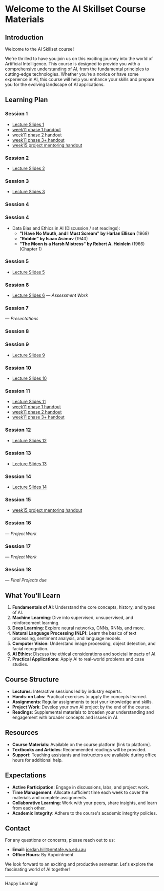 # Welcome to the AI Skillset Course Materials

## Introduction

Welcome to the AI Skillset course! 

We're thrilled to have you join us on this exciting journey into the world of Artificial Intelligence. This course is designed to provide you with a comprehensive understanding of AI, from the fundamental principles to cutting-edge technologies. Whether you're a novice or have some experience in AI, this course will help you enhance your skills and prepare you for the evolving landscape of AI applications.

## Learning Plan
### Session 1
- [Lecture Slides 1](week1_slides.html)
- [week11 phase 1 handout](week1_handout_week11_phase_1_handout.html)
- [week11 phase 2 handout](week1_handout_week11_phase_2_handout.html)
- [week11 phase 3+ handout](week1_handout_week11_phase_3+_handout.html)
- [week15 project mentoring handout](week1_handout_week15_project_mentoring_handout.html)
### Session 2
- [Lecture Slides 2](week2_slides.html)
### Session 3
- [Lecture Slides 3](week3_slides.html)
### Session 4
### Session 4
- Data Bias and Ethics in AI (Discussion / set readings):
  - **"I Have No Mouth, and I Must Scream" by Harlan Ellison** (1968)
  - **"Robbie" by Isaac Asimov** (1940)
  - **"The Moon is a Harsh Mistress" by Robert A. Heinlein** (1966) (Chapter 1)
### Session 5
- [Lecture Slides 5](week5_slides.html)
### Session 6
- [Lecture Slides 6](week6_slides.html)
— *Assessment Work*
### Session 7
— *Presentations*
### Session 8
### Session 9
- [Lecture Slides 9](week9_slides.html)
### Session 10
- [Lecture Slides 10](week10_slides.html)
### Session 11
- [Lecture Slides 11](week11_slides.html)
- [week11 phase 1 handout](week11_handout_week11_phase_1_handout.html)
- [week11 phase 2 handout](week11_handout_week11_phase_2_handout.html)
- [week11 phase 3+ handout](week11_handout_week11_phase_3+_handout.html)
### Session 12
- [Lecture Slides 12](week12_slides.html)
### Session 13
- [Lecture Slides 13](week13_slides.html)
### Session 14
- [Lecture Slides 14](week14_slides.html)
### Session 15
- [week15 project mentoring handout](week15_handout_week15_project_mentoring_handout.html)
### Session 16
— *Project Work*
### Session 17
— *Project Work*
### Session 18
— *Final Projects due*

## What You'll Learn

1. **Fundamentals of AI**: Understand the core concepts, history, and types of AI.
2. **Machine Learning**: Dive into supervised, unsupervised, and reinforcement learning.
3. **Deep Learning**: Explore neural networks, CNNs, RNNs, and more.
4. **Natural Language Processing (NLP)**: Learn the basics of text processing, sentiment analysis, and language models.
5. **Computer Vision**: Understand image processing, object detection, and facial recognition.
6. **AI Ethics**: Discuss the ethical considerations and societal impacts of AI.
7. **Practical Applications**: Apply AI to real-world problems and case studies.

## Course Structure

- **Lectures**: Interactive sessions led by industry experts.
- **Hands-on Labs**: Practical exercises to apply the concepts learned.
- **Assignments**: Regular assignments to test your knowledge and skills.
- **Project Work**: Develop your own AI project by the end of the course.
- **Readings**: Supplemental materials to broaden your understanding and engagement with broader concepts and issues in AI.

## Resources

- **Course Materials**: Available on the course platform [link to platform].
- **Textbooks and Articles**: Recommended readings will be provided.
- **Support**: Teaching assistants and instructors are available during office hours for additional help.

## Expectations

- **Active Participation**: Engage in discussions, labs, and project work.
- **Time Management**: Allocate sufficient time each week to cover the materials and complete assignments.
- **Collaborative Learning**: Work with your peers, share insights, and learn from each other.
- **Academic Integrity**: Adhere to the course's academic integrity policies.

## Contact

For any questions or concerns, please reach out to us:
- **Email**: jordan.hill@nmtafe.wa.edu.au
- **Office Hours**: By Appointment

We look forward to an exciting and productive semester. Let's explore the fascinating world of AI together!

---

Happy Learning!
